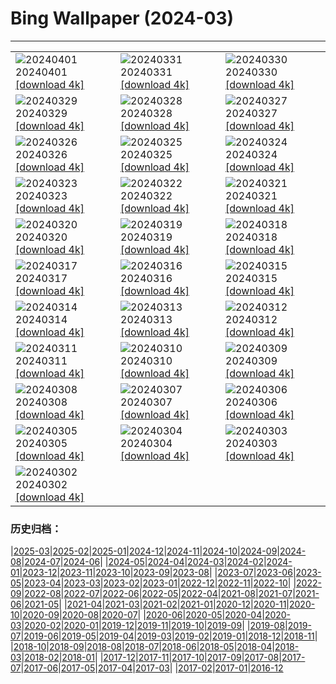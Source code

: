 # Bing Wallpaper (2024-03)
**************

<table><tr><td><img class="wallpaper" src="https://www.bing.com/th?id=OHR.PalazzoFarnese_EN-IN6555201202_1920x1080.jpg" alt="20240401"> 20240401 <a class="wallpaper_link" href="https://www.bing.com/th?id=OHR.PalazzoFarnese_EN-IN6555201202_UHD.jpg">[download 4k]</a></td><td><img class="wallpaper" src="https://www.bing.com/th?id=OHR.HungarianEggs_EN-IN6319733019_1920x1080.jpg" alt="20240331"> 20240331 <a class="wallpaper_link" href="https://www.bing.com/th?id=OHR.HungarianEggs_EN-IN6319733019_UHD.jpg">[download 4k]</a></td><td><img class="wallpaper" src="https://www.bing.com/th?id=OHR.SleepySloth_EN-IN4281443663_1920x1080.jpg" alt="20240330"> 20240330 <a class="wallpaper_link" href="https://www.bing.com/th?id=OHR.SleepySloth_EN-IN4281443663_UHD.jpg">[download 4k]</a></td></tr><tr><td><img class="wallpaper" src="https://www.bing.com/th?id=OHR.SouthStackLight_EN-IN3270278933_1920x1080.jpg" alt="20240329"> 20240329 <a class="wallpaper_link" href="https://www.bing.com/th?id=OHR.SouthStackLight_EN-IN3270278933_UHD.jpg">[download 4k]</a></td><td><img class="wallpaper" src="https://www.bing.com/th?id=OHR.ShanghaiBlossoms_EN-IN2648888544_1920x1080.jpg" alt="20240328"> 20240328 <a class="wallpaper_link" href="https://www.bing.com/th?id=OHR.ShanghaiBlossoms_EN-IN2648888544_UHD.jpg">[download 4k]</a></td><td><img class="wallpaper" src="https://www.bing.com/th?id=OHR.AmerFortJaipur_EN-IN2082526909_1920x1080.jpg" alt="20240327"> 20240327 <a class="wallpaper_link" href="https://www.bing.com/th?id=OHR.AmerFortJaipur_EN-IN2082526909_UHD.jpg">[download 4k]</a></td></tr><tr><td><img class="wallpaper" src="https://www.bing.com/th?id=OHR.HangRaiVietnam_EN-IN1740946404_1920x1080.jpg" alt="20240326"> 20240326 <a class="wallpaper_link" href="https://www.bing.com/th?id=OHR.HangRaiVietnam_EN-IN1740946404_UHD.jpg">[download 4k]</a></td><td><img class="wallpaper" src="https://www.bing.com/th?id=OHR.ColorfulHoli_EN-IN1408702608_1920x1080.jpg" alt="20240325"> 20240325 <a class="wallpaper_link" href="https://www.bing.com/th?id=OHR.ColorfulHoli_EN-IN1408702608_UHD.jpg">[download 4k]</a></td><td><img class="wallpaper" src="https://www.bing.com/th?id=OHR.WhiteEyes_EN-IN1161324930_1920x1080.jpg" alt="20240324"> 20240324 <a class="wallpaper_link" href="https://www.bing.com/th?id=OHR.WhiteEyes_EN-IN1161324930_UHD.jpg">[download 4k]</a></td></tr><tr><td><img class="wallpaper" src="https://www.bing.com/th?id=OHR.AmazonClouds_EN-IN0715787319_1920x1080.jpg" alt="20240323"> 20240323 <a class="wallpaper_link" href="https://www.bing.com/th?id=OHR.AmazonClouds_EN-IN0715787319_UHD.jpg">[download 4k]</a></td><td><img class="wallpaper" src="https://www.bing.com/th?id=OHR.WaikatoWater_EN-IN0496434558_1920x1080.jpg" alt="20240322"> 20240322 <a class="wallpaper_link" href="https://www.bing.com/th?id=OHR.WaikatoWater_EN-IN0496434558_UHD.jpg">[download 4k]</a></td><td><img class="wallpaper" src="https://www.bing.com/th?id=OHR.BwindiNationalForest_EN-IN2480914473_1920x1080.jpg" alt="20240321"> 20240321 <a class="wallpaper_link" href="https://www.bing.com/th?id=OHR.BwindiNationalForest_EN-IN2480914473_UHD.jpg">[download 4k]</a></td></tr><tr><td><img class="wallpaper" src="https://www.bing.com/th?id=OHR.SpringCaveDale_EN-IN2419088160_1920x1080.jpg" alt="20240320"> 20240320 <a class="wallpaper_link" href="https://www.bing.com/th?id=OHR.SpringCaveDale_EN-IN2419088160_UHD.jpg">[download 4k]</a></td><td><img class="wallpaper" src="https://www.bing.com/th?id=OHR.SpringFrog_EN-IN2337818146_1920x1080.jpg" alt="20240319"> 20240319 <a class="wallpaper_link" href="https://www.bing.com/th?id=OHR.SpringFrog_EN-IN2337818146_UHD.jpg">[download 4k]</a></td><td><img class="wallpaper" src="https://www.bing.com/th?id=OHR.ElephantRock_EN-IN2152093542_1920x1080.jpg" alt="20240318"> 20240318 <a class="wallpaper_link" href="https://www.bing.com/th?id=OHR.ElephantRock_EN-IN2152093542_UHD.jpg">[download 4k]</a></td></tr><tr><td><img class="wallpaper" src="https://www.bing.com/th?id=OHR.PambanBridge_EN-IN4607247244_1920x1080.jpg" alt="20240317"> 20240317 <a class="wallpaper_link" href="https://www.bing.com/th?id=OHR.PambanBridge_EN-IN4607247244_UHD.jpg">[download 4k]</a></td><td><img class="wallpaper" src="https://www.bing.com/th?id=OHR.BambooPanda_EN-IN2073859171_1920x1080.jpg" alt="20240316"> 20240316 <a class="wallpaper_link" href="https://www.bing.com/th?id=OHR.BambooPanda_EN-IN2073859171_UHD.jpg">[download 4k]</a></td><td><img class="wallpaper" src="https://www.bing.com/th?id=OHR.AnzaBorregoBloom_EN-IN2000050821_1920x1080.jpg" alt="20240315"> 20240315 <a class="wallpaper_link" href="https://www.bing.com/th?id=OHR.AnzaBorregoBloom_EN-IN2000050821_UHD.jpg">[download 4k]</a></td></tr><tr><td><img class="wallpaper" src="https://www.bing.com/th?id=OHR.AyutthayaTree_EN-IN1779605533_1920x1080.jpg" alt="20240314"> 20240314 <a class="wallpaper_link" href="https://www.bing.com/th?id=OHR.AyutthayaTree_EN-IN1779605533_UHD.jpg">[download 4k]</a></td><td><img class="wallpaper" src="https://www.bing.com/th?id=OHR.MagadiFlamingos_EN-IN1729964021_1920x1080.jpg" alt="20240313"> 20240313 <a class="wallpaper_link" href="https://www.bing.com/th?id=OHR.MagadiFlamingos_EN-IN1729964021_UHD.jpg">[download 4k]</a></td><td><img class="wallpaper" src="https://www.bing.com/th?id=OHR.BryceSnow_EN-IN1627515596_1920x1080.jpg" alt="20240312"> 20240312 <a class="wallpaper_link" href="https://www.bing.com/th?id=OHR.BryceSnow_EN-IN1627515596_UHD.jpg">[download 4k]</a></td></tr><tr><td><img class="wallpaper" src="https://www.bing.com/th?id=OHR.SleepyKoala_EN-IN1567307093_1920x1080.jpg" alt="20240311"> 20240311 <a class="wallpaper_link" href="https://www.bing.com/th?id=OHR.SleepyKoala_EN-IN1567307093_UHD.jpg">[download 4k]</a></td><td><img class="wallpaper" src="https://www.bing.com/th?id=OHR.MorningElephants_EN-IN1473865657_1920x1080.jpg" alt="20240310"> 20240310 <a class="wallpaper_link" href="https://www.bing.com/th?id=OHR.MorningElephants_EN-IN1473865657_UHD.jpg">[download 4k]</a></td><td><img class="wallpaper" src="https://www.bing.com/th?id=OHR.BistiBlue_EN-IN1019261604_1920x1080.jpg" alt="20240309"> 20240309 <a class="wallpaper_link" href="https://www.bing.com/th?id=OHR.BistiBlue_EN-IN1019261604_UHD.jpg">[download 4k]</a></td></tr><tr><td><img class="wallpaper" src="https://www.bing.com/th?id=OHR.TateLightUp_EN-IN0743144601_1920x1080.jpg" alt="20240308"> 20240308 <a class="wallpaper_link" href="https://www.bing.com/th?id=OHR.TateLightUp_EN-IN0743144601_UHD.jpg">[download 4k]</a></td><td><img class="wallpaper" src="https://www.bing.com/th?id=OHR.TarragonaSpain_EN-IN2183884361_1920x1080.jpg" alt="20240307"> 20240307 <a class="wallpaper_link" href="https://www.bing.com/th?id=OHR.TarragonaSpain_EN-IN2183884361_UHD.jpg">[download 4k]</a></td><td><img class="wallpaper" src="https://www.bing.com/th?id=OHR.WahclellaFalls_EN-IN2266702818_1920x1080.jpg" alt="20240306"> 20240306 <a class="wallpaper_link" href="https://www.bing.com/th?id=OHR.WahclellaFalls_EN-IN2266702818_UHD.jpg">[download 4k]</a></td></tr><tr><td><img class="wallpaper" src="https://www.bing.com/th?id=OHR.BangkokCircle_EN-IN0487845274_1920x1080.jpg" alt="20240305"> 20240305 <a class="wallpaper_link" href="https://www.bing.com/th?id=OHR.BangkokCircle_EN-IN0487845274_UHD.jpg">[download 4k]</a></td><td><img class="wallpaper" src="https://www.bing.com/th?id=OHR.ArenalCostaRica_EN-IN6333017933_1920x1080.jpg" alt="20240304"> 20240304 <a class="wallpaper_link" href="https://www.bing.com/th?id=OHR.ArenalCostaRica_EN-IN6333017933_UHD.jpg">[download 4k]</a></td><td><img class="wallpaper" src="https://www.bing.com/th?id=OHR.KrugerLeopard_EN-IN2497124555_1920x1080.jpg" alt="20240303"> 20240303 <a class="wallpaper_link" href="https://www.bing.com/th?id=OHR.KrugerLeopard_EN-IN2497124555_UHD.jpg">[download 4k]</a></td></tr><tr><td><img class="wallpaper" src="https://www.bing.com/th?id=OHR.ModicaItaly_EN-IN0487333046_1920x1080.jpg" alt="20240302"> 20240302 <a class="wallpaper_link" href="https://www.bing.com/th?id=OHR.ModicaItaly_EN-IN0487333046_UHD.jpg">[download 4k]</a></td><td></td><td></td></tr></table>

### 历史归档：

|[2025-03](/../2025-03/2025-03.md)|[2025-02](/../2025-02/2025-02.md)|[2025-01](/../2025-01/2025-01.md)|[2024-12](/../2024-12/2024-12.md)|[2024-11](/../2024-11/2024-11.md)|[2024-10](/../2024-10/2024-10.md)|[2024-09](/../2024-09/2024-09.md)|[2024-08](/../2024-08/2024-08.md)|[2024-07](/../2024-07/2024-07.md)|[2024-06](/../2024-06/2024-06.md)|
|[2024-05](/../2024-05/2024-05.md)|[2024-04](/../2024-04/2024-04.md)|[2024-03](/2024-03.md)|[2024-02](/../2024-02/2024-02.md)|[2024-01](/../2024-01/2024-01.md)|[2023-12](/../2023-12/2023-12.md)|[2023-11](/../2023-11/2023-11.md)|[2023-10](/../2023-10/2023-10.md)|[2023-09](/../2023-09/2023-09.md)|[2023-08](/../2023-08/2023-08.md)|
|[2023-07](/../2023-07/2023-07.md)|[2023-06](/../2023-06/2023-06.md)|[2023-05](/../2023-05/2023-05.md)|[2023-04](/../2023-04/2023-04.md)|[2023-03](/../2023-03/2023-03.md)|[2023-02](/../2023-02/2023-02.md)|[2023-01](/../2023-01/2023-01.md)|[2022-12](/../2022-12/2022-12.md)|[2022-11](/../2022-11/2022-11.md)|[2022-10](/../2022-10/2022-10.md)|
|[2022-09](/../2022-09/2022-09.md)|[2022-08](/../2022-08/2022-08.md)|[2022-07](/../2022-07/2022-07.md)|[2022-06](/../2022-06/2022-06.md)|[2022-05](/../2022-05/2022-05.md)|[2022-04](/../2022-04/2022-04.md)|[2021-08](/../2021-08/2021-08.md)|[2021-07](/../2021-07/2021-07.md)|[2021-06](/../2021-06/2021-06.md)|[2021-05](/../2021-05/2021-05.md)|
|[2021-04](/../2021-04/2021-04.md)|[2021-03](/../2021-03/2021-03.md)|[2021-02](/../2021-02/2021-02.md)|[2021-01](/../2021-01/2021-01.md)|[2020-12](/../2020-12/2020-12.md)|[2020-11](/../2020-11/2020-11.md)|[2020-10](/../2020-10/2020-10.md)|[2020-09](/../2020-09/2020-09.md)|[2020-08](/../2020-08/2020-08.md)|[2020-07](/../2020-07/2020-07.md)|
|[2020-06](/../2020-06/2020-06.md)|[2020-05](/../2020-05/2020-05.md)|[2020-04](/../2020-04/2020-04.md)|[2020-03](/../2020-03/2020-03.md)|[2020-02](/../2020-02/2020-02.md)|[2020-01](/../2020-01/2020-01.md)|[2019-12](/../2019-12/2019-12.md)|[2019-11](/../2019-11/2019-11.md)|[2019-10](/../2019-10/2019-10.md)|[2019-09](/../2019-09/2019-09.md)|
|[2019-08](/../2019-08/2019-08.md)|[2019-07](/../2019-07/2019-07.md)|[2019-06](/../2019-06/2019-06.md)|[2019-05](/../2019-05/2019-05.md)|[2019-04](/../2019-04/2019-04.md)|[2019-03](/../2019-03/2019-03.md)|[2019-02](/../2019-02/2019-02.md)|[2019-01](/../2019-01/2019-01.md)|[2018-12](/../2018-12/2018-12.md)|[2018-11](/../2018-11/2018-11.md)|
|[2018-10](/../2018-10/2018-10.md)|[2018-09](/../2018-09/2018-09.md)|[2018-08](/../2018-08/2018-08.md)|[2018-07](/../2018-07/2018-07.md)|[2018-06](/../2018-06/2018-06.md)|[2018-05](/../2018-05/2018-05.md)|[2018-04](/../2018-04/2018-04.md)|[2018-03](/../2018-03/2018-03.md)|[2018-02](/../2018-02/2018-02.md)|[2018-01](/../2018-01/2018-01.md)|
|[2017-12](/../2017-12/2017-12.md)|[2017-11](/../2017-11/2017-11.md)|[2017-10](/../2017-10/2017-10.md)|[2017-09](/../2017-09/2017-09.md)|[2017-08](/../2017-08/2017-08.md)|[2017-07](/../2017-07/2017-07.md)|[2017-06](/../2017-06/2017-06.md)|[2017-05](/../2017-05/2017-05.md)|[2017-04](/../2017-04/2017-04.md)|[2017-03](/../2017-03/2017-03.md)|
|[2017-02](/../2017-02/2017-02.md)|[2017-01](/../2017-01/2017-01.md)|[2016-12](/../2016-12/2016-12.md)